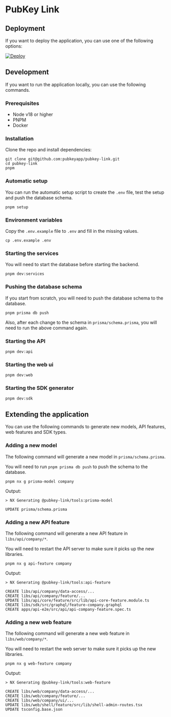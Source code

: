 # PubKey Link

## Deployment

If you want to deploy the application, you can use one of the following options:

[![Deploy](https://www.herokucdn.com/deploy/button.svg)](https://www.heroku.com/deploy)

## Development

If you want to run the application locally, you can use the following commands.

### Prerequisites

- Node v18 or higher
- PNPM
- Docker

### Installation

Clone the repo and install dependencies:

```shell
git clone git@github.com:pubkeyapp/pubkey-link.git
cd pubkey-link
pnpm
```

### Automatic setup

You can run the automatic setup script to create the `.env` file, test the setup and push the database schema.

```shell
pnpm setup
```

### Environment variables

Copy the `.env.example` file to `.env` and fill in the missing values.

```shell
cp .env.example .env
```

### Starting the services

You will need to start the database before starting the backend.

```shell
pnpm dev:services
```

### Pushing the database schema

If you start from scratch, you will need to push the database schema to the database.

```shell
pnpm prisma db push
```

Also, after each change to the schema in `prisma/schema.prisma`, you will need to run the above command again.

### Starting the API

```shell
pnpm dev:api
```

### Starting the web ui

```shell
pnpm dev:web
```

### Starting the SDK generator

```shell
pnpm dev:sdk
```

## Extending the application

You can use the following commands to generate new models, API features, web features and SDK types.

### Adding a new model

The following command will generate a new model in `prisma/schema.prisma`.

You will need to run `pnpm prisma db push` to push the schema to the database.

```shell
pnpm nx g prisma-model company
```

Output:

```shell
> NX Generating @pubkey-link/tools:prisma-model

UPDATE prisma/schema.prisma
```

### Adding a new API feature

The following command will generate a new API feature in `libs/api/company/*`.

You will need to restart the API server to make sure it picks up the new libraries.

```shell
pnpm nx g api-feature company
```

Output:

```shell
> NX Generating @pubkey-link/tools:api-feature

CREATE libs/api/company/data-access/...
CREATE libs/api/company/feature/...
UPDATE libs/api/core/feature/src/lib/api-core-feature.module.ts
CREATE libs/sdk/src/graphql/feature-company.graphql
CREATE apps/api-e2e/src/api/api-company-feature.spec.ts
```

### Adding a new web feature

The following command will generate a new web feature in `libs/web/company/*`.

You will need to restart the web server to make sure it picks up the new libraries.

```shell
pnpm nx g web-feature company
```

Output:

```shell
> NX Generating @pubkey-link/tools:web-feature

CREATE libs/web/company/data-access/...
CREATE libs/web/company/feature/...
CREATE libs/web/company/ui/...
UPDATE libs/web/shell/feature/src/lib/shell-admin-routes.tsx
UPDATE tsconfig.base.json
```
